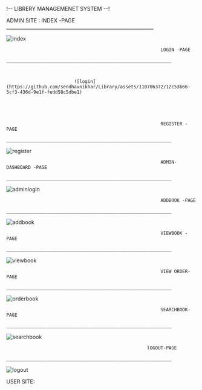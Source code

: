 !-- LIBRERY MANAGEMENET SYSTEM --!


ADMIN SITE :
                                                             INDEX -PAGE
                                     _____________________________________________________________


![index](https://github.com/sendhavnikhar/Library/assets/110706372/f9e28777-d60c-4d0a-92a0-c0b809a1d9c8)




                                                             LOGIN -PAGE
                                     _____________________________________________________________


                                       
                             ![login](https://github.com/sendhavnikhar/Library/assets/110706372/12c53b66-5cf3-436d-9e1f-fedd58c5dbe1)





                                                             REGISTER -PAGE
                                     _____________________________________________________________

                                     
![register](https://github.com/sendhavnikhar/Library/assets/110706372/4a99db28-488e-4a54-8d9c-a3cdbad547f8)




                                                             ADMIN-DASHBOARD -PAGE
                                     _____________________________________________________________


![adminlogin](https://github.com/sendhavnikhar/Library/assets/110706372/198c445c-627f-442e-b8e9-89c74cf0e197)



                                                             ADDBOOK -PAGE
                                     _____________________________________________________________


                                     
![addbook](https://github.com/sendhavnikhar/Library/assets/110706372/ee8cb8f1-a6f6-4b28-9dd4-9887b27cff69)




                                                             VIEWBOOK -PAGE
                                     _____________________________________________________________


  ![viewbook](https://github.com/sendhavnikhar/Library/assets/110706372/733a4c2d-e7df-4bdb-9ef5-62b2c19e9f32)




                                                             VIEW ORDER-PAGE
                                     _____________________________________________________________

![orderbook](https://github.com/sendhavnikhar/Library/assets/110706372/dd51104d-0e4b-4982-9934-a6d934d12324)






                                                             SEARCHBOOK-PAGE
                                     _____________________________________________________________

![searchbook](https://github.com/sendhavnikhar/Library/assets/110706372/67cdc146-3723-4abb-a388-1e879007aeba)




                                                        lOGOUT-PAGE
                                     _____________________________________________________________


                                     
![logout](https://github.com/sendhavnikhar/Library/assets/110706372/6921c168-6c95-49e0-add6-bfdb2452a05a)




USER SITE:









                                     




         
         
         

  


